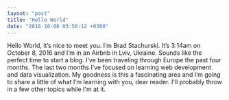 ```yaml
---
layout: "post"
title: "Hello World"
date: "2016-10-08 03:50:12 +0300"
---
```

Hello World, it’s nice to meet you. I’m Brad Stachurski. It’s 3:14am on October 8, 2016 and I’m in an Airbnb in Lviv, Ukraine. Sounds like the perfect time to start a blog. I’ve been traveling through Europe the past four months. The last two months I’ve focused on learning web development and data visualization. My goodness is this a fascinating area and I’m going to share a little of what I’m learning with you, dear reader. I'll probably throw in a few other topics while I'm at it.
